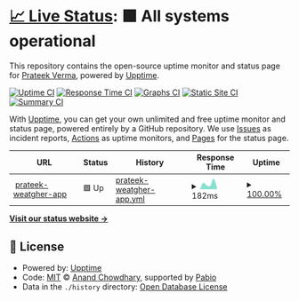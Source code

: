 # [📈 Live Status](https://Prateek-Wayne.github.io/Uptime-Test): <!--live status--> **🟩 All systems operational**

This repository contains the open-source uptime monitor and status page for [Prateek Verma](https://Prateek-Wayne.github.io/Uptime-Test), powered by [Upptime](https://github.com/upptime/upptime).

[![Uptime CI](https://github.com/Prateek-Wayne/Uptime-Test/workflows/Uptime%20CI/badge.svg)](https://github.com/Prateek-Wayne/Uptime-Test/actions?query=workflow%3A%22Uptime+CI%22)
[![Response Time CI](https://github.com/Prateek-Wayne/Uptime-Test/workflows/Response%20Time%20CI/badge.svg)](https://github.com/Prateek-Wayne/Uptime-Test/actions?query=workflow%3A%22Response+Time+CI%22)
[![Graphs CI](https://github.com/Prateek-Wayne/Uptime-Test/workflows/Graphs%20CI/badge.svg)](https://github.com/Prateek-Wayne/Uptime-Test/actions?query=workflow%3A%22Graphs+CI%22)
[![Static Site CI](https://github.com/Prateek-Wayne/Uptime-Test/workflows/Static%20Site%20CI/badge.svg)](https://github.com/Prateek-Wayne/Uptime-Test/actions?query=workflow%3A%22Static+Site+CI%22)
[![Summary CI](https://github.com/Prateek-Wayne/Uptime-Test/workflows/Summary%20CI/badge.svg)](https://github.com/Prateek-Wayne/Uptime-Test/actions?query=workflow%3A%22Summary+CI%22)

With [Upptime](https://upptime.js.org), you can get your own unlimited and free uptime monitor and status page, powered entirely by a GitHub repository. We use [Issues](https://github.com/Prateek-Wayne/Uptime-Test/issues) as incident reports, [Actions](https://github.com/Prateek-Wayne/Uptime-Test/actions) as uptime monitors, and [Pages](https://Prateek-Wayne.github.io/Uptime-Test) for the status page.

<!--start: status pages-->
<!-- This summary is generated by Upptime (https://github.com/upptime/upptime) -->
<!-- Do not edit this manually, your changes will be overwritten -->
<!-- prettier-ignore -->
| URL | Status | History | Response Time | Uptime |
| --- | ------ | ------- | ------------- | ------ |
| <img alt="" src="https://icons.duckduckgo.com/ip3/weather-app-nine-gamma-44.vercel.app.ico" height="13"> [prateek-weatgher-app](https://weather-app-nine-gamma-44.vercel.app/) | 🟩 Up | [prateek-weatgher-app.yml](https://github.com/Prateek-Wayne/Uptime-Test/commits/HEAD/history/prateek-weatgher-app.yml) | <details><summary><img alt="Response time graph" src="./graphs/prateek-weatgher-app/response-time-week.png" height="20"> 182ms</summary><br><a href="https://Prateek-Wayne.github.io/Uptime-Test/history/prateek-weatgher-app"><img alt="Response time 182" src="https://img.shields.io/endpoint?url=https%3A%2F%2Fraw.githubusercontent.com%2FPrateek-Wayne%2FUptime-Test%2FHEAD%2Fapi%2Fprateek-weatgher-app%2Fresponse-time.json"></a><br><a href="https://Prateek-Wayne.github.io/Uptime-Test/history/prateek-weatgher-app"><img alt="24-hour response time 75" src="https://img.shields.io/endpoint?url=https%3A%2F%2Fraw.githubusercontent.com%2FPrateek-Wayne%2FUptime-Test%2FHEAD%2Fapi%2Fprateek-weatgher-app%2Fresponse-time-day.json"></a><br><a href="https://Prateek-Wayne.github.io/Uptime-Test/history/prateek-weatgher-app"><img alt="7-day response time 182" src="https://img.shields.io/endpoint?url=https%3A%2F%2Fraw.githubusercontent.com%2FPrateek-Wayne%2FUptime-Test%2FHEAD%2Fapi%2Fprateek-weatgher-app%2Fresponse-time-week.json"></a><br><a href="https://Prateek-Wayne.github.io/Uptime-Test/history/prateek-weatgher-app"><img alt="30-day response time 182" src="https://img.shields.io/endpoint?url=https%3A%2F%2Fraw.githubusercontent.com%2FPrateek-Wayne%2FUptime-Test%2FHEAD%2Fapi%2Fprateek-weatgher-app%2Fresponse-time-month.json"></a><br><a href="https://Prateek-Wayne.github.io/Uptime-Test/history/prateek-weatgher-app"><img alt="1-year response time 182" src="https://img.shields.io/endpoint?url=https%3A%2F%2Fraw.githubusercontent.com%2FPrateek-Wayne%2FUptime-Test%2FHEAD%2Fapi%2Fprateek-weatgher-app%2Fresponse-time-year.json"></a></details> | <details><summary><a href="https://Prateek-Wayne.github.io/Uptime-Test/history/prateek-weatgher-app">100.00%</a></summary><a href="https://Prateek-Wayne.github.io/Uptime-Test/history/prateek-weatgher-app"><img alt="All-time uptime 100.00%" src="https://img.shields.io/endpoint?url=https%3A%2F%2Fraw.githubusercontent.com%2FPrateek-Wayne%2FUptime-Test%2FHEAD%2Fapi%2Fprateek-weatgher-app%2Fuptime.json"></a><br><a href="https://Prateek-Wayne.github.io/Uptime-Test/history/prateek-weatgher-app"><img alt="24-hour uptime 100.00%" src="https://img.shields.io/endpoint?url=https%3A%2F%2Fraw.githubusercontent.com%2FPrateek-Wayne%2FUptime-Test%2FHEAD%2Fapi%2Fprateek-weatgher-app%2Fuptime-day.json"></a><br><a href="https://Prateek-Wayne.github.io/Uptime-Test/history/prateek-weatgher-app"><img alt="7-day uptime 100.00%" src="https://img.shields.io/endpoint?url=https%3A%2F%2Fraw.githubusercontent.com%2FPrateek-Wayne%2FUptime-Test%2FHEAD%2Fapi%2Fprateek-weatgher-app%2Fuptime-week.json"></a><br><a href="https://Prateek-Wayne.github.io/Uptime-Test/history/prateek-weatgher-app"><img alt="30-day uptime 100.00%" src="https://img.shields.io/endpoint?url=https%3A%2F%2Fraw.githubusercontent.com%2FPrateek-Wayne%2FUptime-Test%2FHEAD%2Fapi%2Fprateek-weatgher-app%2Fuptime-month.json"></a><br><a href="https://Prateek-Wayne.github.io/Uptime-Test/history/prateek-weatgher-app"><img alt="1-year uptime 100.00%" src="https://img.shields.io/endpoint?url=https%3A%2F%2Fraw.githubusercontent.com%2FPrateek-Wayne%2FUptime-Test%2FHEAD%2Fapi%2Fprateek-weatgher-app%2Fuptime-year.json"></a></details>

<!--end: status pages-->

[**Visit our status website →**](https://Prateek-Wayne.github.io/Uptime-Test)

## 📄 License

- Powered by: [Upptime](https://github.com/upptime/upptime)
- Code: [MIT](./LICENSE) © [Anand Chowdhary](https://anandchowdhary.com), supported by [Pabio](https://pabio.com)
- Data in the `./history` directory: [Open Database License](https://opendatacommons.org/licenses/odbl/1-0/)
